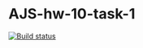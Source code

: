 # AJS-hw-10-task-1
[![Build status](https://ci.appveyor.com/api/projects/status/uju2ibsf5ws33d5x?svg=true)](https://ci.appveyor.com/project/ChumakovaAnna/ajs-hw-10-task-1)